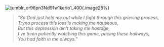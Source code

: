 ![tumblr_or96pn3Nd91w1kerio1_400](https://github.com/user-attachments/assets/fc5e8f0c-0074-40a7-b6c3-8037f5157929){.image25%}

> *"So God just help me out while I fight through this grieving process,* <br>
> *Tryna process this loss is making me nauseous,* <br>
> *But this depression ain't taking me hostage,* <br>
> *I've been patiently watching this game, pacing these hallways,* <br>
> *You had faith in me always."* <br>
  
